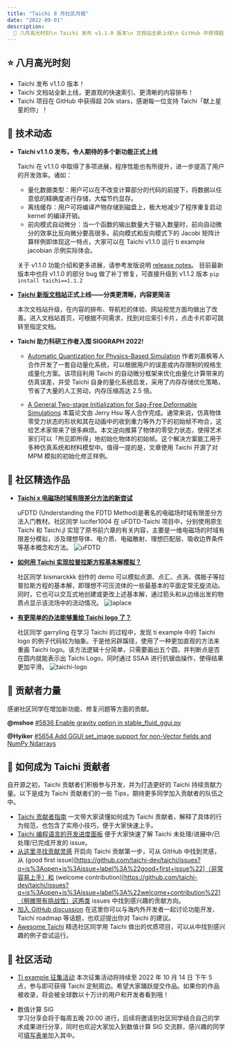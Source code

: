 ```yaml
---
title: "Taichi 8 月社区月报"
date: "2022-09-01"
description:
  📌 八月高光时刻\n Taichi 发布 v1.1.0 版本\n 文档站全新上线\n GitHub 中获得超 20k stars
---
```



## ⭐️ 八月高光时刻
- Taichi 发布 v1.1.0 版本！
- Taichi 文档站全新上线，更直观的快速索引、更清晰的内容排布！
- Taichi 项目在 GitHub 中获得超 20k stars，感谢每一位支持 Taichi「献上星星的你」！
  
## 🔧 技术动态
- **Taichi v1.1.0 发布，令人期待的多个新功能正式上线**

    Taichi 在 v1.1.0 中取得了多项进展，程序性能也有所提升，进一步提高了用户的开发效率。诸如： 
  - 量化数据类型：用户可以在不改变计算部分的代码的前提下，将数据以任意低的精确度进行存储，大幅节约显存。
  - 离线缓存：用户可将编译产物存储到磁盘上，极大地减少了程序重复启动 kernel 的编译开销。
  - 前向模式自动微分：当一个函数的输出数量大于输入数量时，前向自动微分的效率比反向微分要高很多。前向模式和反向模式下的 Jacobi 矩阵计算样例即体现这一特点，大家可以在 Taichi v1.1.0 运行 ti example jacobian 示例实际体会。
  
  关于 v1.1.0 功能介绍和更多进展，请参考发版说明 [release notes](https://mp.weixin.qq.com/s?__biz=MzkzNDI3NDY4Mw==&mid=2247502082&idx=1&sn=e7cad8c09a6af9539a64a4ec4ac6b58a&chksm=c2bd3a16f5cab300b58d81942bf74138552acb4e4c4658a3d6b53107441fe685f6579f3cdcfa&scene=21#wechat_redirect)。 
  目前最新版本中也将 v1.1.0 的部分 bug 做了补丁修复，可直接升级到 v1.1.2 版本 `pip install taichi==1.1.2`
  

- **[Taichi 新版文档站](https://docs.taichi-lang.org)正式上线——分类更清晰，内容更简洁** 

  本次文档站升级，在内容的排布、导航栏的体验、网站视觉方面均做出了改善。进入文档站首页，可根据不同需求，找到对应索引卡片，点击卡片即可跳转至指定文档。
  

- **Taichi 助力科研工作者入围 SIGGRAPH 2022!** 
  
  - [Automatic Quantization for Physics-Based Simulation](https://arxiv.org/pdf/2207.04658.pdf)
  作者刘嘉枫等人合作开发了一套自动量化系统，可以根据用户的误差或内存限制的规格生成量化方案。该项目利用 Taichi 的自动微分框架来优化由量化计算带来的仿真误差，并受 Taichi 自身的量化系统启发，采用了内存存储优化策略，节省了大量的人工劳动，内存压缩高达 2.5 倍。 

  - [A General Two-stage Initialization for Sag-Free Deformable Simulations](https://graphics.cs.utah.edu/research/projects/sag-free-simulations/sig22_sagfree_sim.pdf)
  本篇论文由 Jerry Hsu 等人合作完成。通常来说，仿真物体零受力状态的形状和其在动画中的收到重力等外力下的初始帧不吻合，这给艺术家带来了很多麻烦。本文逆向推算了物体的零受力状态，使得艺术家们可以「所见即所得」地初始化物体的初始帧。这个解决方案能工用于多种仿真系统和材料模型中。值得一提的是，文章使用 Taichi 开源了对 MPM 模拟的初始化修正样例。 


## 🌟 社区精选作品
- **[Taichi x 电磁场时域有限差分方法的新尝试 ](https://github.com/lucifer1004/uFDTD-Taichi)**

   uFDTD (Understanding the FDTD Method)是著名的电磁场时域有限差分方法入门教材。社区同学 lucifer1004 在 uFDTD-Taichi 项目中，分别使用原生 Taichi 和 Taichi.jl 实现了原书前六章的有关内容，主要是一维电磁场的时域有限差分模拟，涉及理想导体、电介质、电磁散射、理想匹配层、吸收边界条件等基本概念和方法。 
  ![uFDTD](https://github.com/lucywsq/docs.taichi.graphics/blob/master/website/newsletter/en/08/pics/1d_bare_bones.gif)


- **[如何用 Taichi 实现拉普拉斯方程基本解模拟？](https://forum.taichi.graphics/t/topic/2879/9)**

   社区同学 bismarckkk 创作的 demo 可以模拟点源、点汇、点涡、偶极子等拉普拉斯方程的基本解，即理想不可压流体的一些最基本的平面定常无旋流动。同时，它也可以交互式地创建或更改上述基本解，通过箭头和从边缘出发的物质点显示该流场中的流动情况。 
  ![laplace](https://github.com/lucywsq/docs.taichi.graphics/blob/master/website/newsletter/en/08/pics/laplace.gif)
  
  
- **[有更简单的办法能够重绘 Taichi logo 了？](https://github.com/lgyStoic/taichi_rotation)**

   社区同学 garryling 在学习 Taichi 的过程中，发现 ti example 中的 Taichi logo 的例子代码较为抽象。于是他另辟蹊径，使用了一种更加直观的方法来重画 Taichi logo。该方法逻辑十分简单，只需要画出五个圆，并判断点是否在圆内就能表示出 Taichi Logo。同时通过 SSAA 进行抗锯齿操作，使得结果更加平滑。 
  ![taichi-logo](https://github.com/lucywsq/docs.taichi.graphics/blob/master/website/newsletter/en/08/pics/taichi_logo.gif)

## 💪 贡献者力量
   感谢社区同学在增加新功能、修复问题等方面的贡献。 
  
   **@mshoe**  [#5836 Enable gravity option in stable_fluid_ggui.py](https://github.com/taichi-dev/taichi/pull/5836)
   
   **@Hyiker** [#5654 Add GGUI set_image support for non-Vector fields and NumPy Ndarrays](https://github.com/taichi-dev/taichi/pull/5654) 
  
  
## 🔧 如何成为 Taichi 贡献者
   自开源之初，Taichi 贡献者们积极参与开发，并为打造更好的 Taichi 持续贡献力量。以下是成为 Taichi 贡献者们的一些 Tips，期待更多同学加入贡献者的队伍之中。
 - [Taichi 贡献者指南](https://docs.taichi-lang.org/docs/contributor_guide)
   一文带大家读懂如何成为 Taichi 贡献者，解释了具体的行为规范，也包含了实用小技巧，便于大家快速上手。
 - [Taichi 编程语言的开发进度面板](https://github.com/orgs/taichi-dev/projects/1)
   便于大家快速了解 Taichi 未处理/进展中/已处理/已完成开发的 issue。 
 - [从这里寻找贡献灵感](https://github.com/taichi-dev/taichi/contribute)
   开启向 Taichi 贡献第一步，可从 GitHub 中找到灵感，从 (good first issue)[https://github.com/taichi-dev/taichi/issues?q=is%3Aopen+is%3Aissue+label%3A%22good+first+issue%22]（非常容易上手）和 (welcome contribution)[https://github.com/taichi-dev/taichi/issues?q=is%3Aopen+is%3Aissue+label%3A%22welcome+contribution%22]（稍微带有挑战性）这两类 issues 中找到感兴趣的贡献方向。 
 - [加入 GitHub discussion](https://github.com/taichi-dev/taichi/discussions)
   在这里你可以与海内外开发者一起讨论功能开发、Taichi roadmap 等话题，也欢迎提出你对 Taichi 的建议。 
 - [Awesome Taichi](https://github.com/taichi-dev/awesome-taichi)
   精选社区同学用 Taichi 做出的优质项目，可以从中找到感兴趣的例子尝试运行。 

## 📢 社区活动
-  [Ti example 征集活动](https://forum.taichi.graphics/t/ti-example/2872) 
   本次征集活动将持续至 2022 年 10 月 14 日 下午 5 点，参与即可获得 Taichi 定制周边。希望大家踊跃提交作品。如果你的作品被收录，将会被全球数以十万计的用户和开发者看到哦！ 

-  数值计算 SIG  
   学习分享会将于每周五晚 20:00 进行，后续将邀请到社区同学结合自己的学术成果进行分享，同时也欢迎大家加入到数值计算 SIG 交流群，感兴趣的同学可[填写表单](https://love3d.wjx.cn/vm/PX0LrrP.aspx?udsid=791245)加入其中。
  
